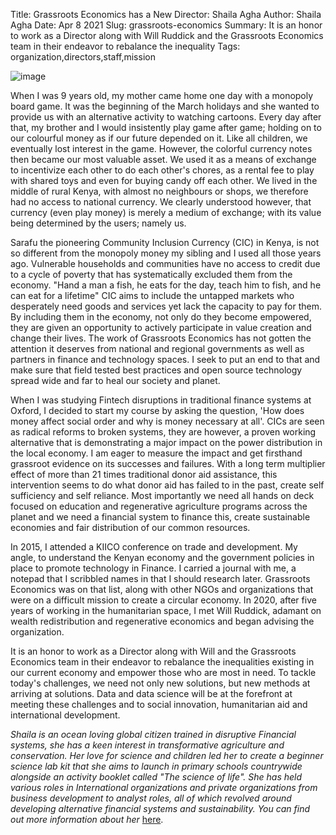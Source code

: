 Title: Grassroots Economics has a New Director: Shaila Agha
Author: Shaila Agha
Date: Apr 8 2021
Slug: grassroots-economics
Summary: It is an honor to work as a Director along with Will Ruddick and the Grassroots Economics team in their endeavor to rebalance the inequality
Tags: organization,directors,staff,mission

![image](/images/blog/grassroots-economics1.webp)

When I was 9 years old, my mother came home one day with a monopoly
board game. It was the beginning of the March holidays and she wanted to
provide us with an alternative activity to watching cartoons. Every day
after that, my brother and I would insistently play game after game;
holding on to our colourful money as if our future depended on it. Like
all children, we eventually lost interest in the game. However, the
colorful currency notes then became our most valuable asset. We used it
as a means of exchange to incentivize each other to do each other's
chores, as a rental fee to play with shared toys and even for buying
candy off each other. We lived in the middle of rural Kenya, with almost
no neighbours or shops, we therefore had no access to national currency.
We clearly understood however, that currency (even play money) is merely
a medium of exchange; with its value being determined by the users;
namely us.

Sarafu the pioneering Community Inclusion Currency (CIC) in Kenya, is
not so different from the monopoly money my sibling and I used all those
years ago. Vulnerable households and communities have no access to
credit due to a cycle of poverty that has systematically excluded them
from the economy. "Hand a man a fish, he eats for the day, teach him to
fish, and he can eat for a lifetime" CIC aims to include the untapped
markets who desperately need goods and services yet lack the capacity to
pay for them. By including them in the economy, not only do they become
empowered, they are given an opportunity to actively participate in
value creation and change their lives. The work of Grassroots Economics
has not gotten the attention it deserves from national and regional
governments as well as partners in finance and technology spaces. I seek
to put an end to that and make sure that field tested best practices and
open source technology spread wide and far to heal our society and
planet.

When I was studying Fintech disruptions in traditional finance systems
at Oxford, I decided to start my course by asking the question, 'How
does money affect social order and why is money necessary at all'. CICs
are seen as radical reforms to broken systems, they are however, a
proven working alternative that is demonstrating a major impact on the
power distribution in the local economy. I am eager to measure the
impact and get firsthand grassroot evidence on its successes and
failures. With a long term multiplier effect of more than 21 times
traditional donor aid assistance, this intervention seems to do what
donor aid has failed to in the past, create self sufficiency and self
reliance. Most importantly we need all hands on deck focused on
education and regenerative agriculture programs across the planet and we
need a financial system to finance this, create sustainable economies
and fair distribution of our common resources.

In 2015, I attended a KIICO conference on trade and development. My
angle, to understand the Kenyan economy and the government policies in
place to promote technology in Finance. I carried a journal with me, a
notepad that I scribbled names in that I should research later.
Grassroots Economics was on that list, along with other NGOs and
organizations that were on a difficult mission to create a circular
economy. In 2020, after five years of working in the humanitarian space,
I met Will Ruddick, adamant on wealth redistribution and regenerative
economics and began advising the organization.

It is an honor to work as a Director along with Will and the Grassroots
Economics team in their endeavor to rebalance the inequalities existing
in our current economy and empower those who are most in need. To tackle
today's challenges, we need not only new solutions, but new methods at
arriving at solutions. Data and data science will be at the forefront at
meeting these challenges and to social innovation, humanitarian aid and
international development.

_Shaila is an ocean loving global citizen trained in disruptive
Financial systems, she has a keen interest in transformative agriculture
and conservation. Her love for science and children led her to create a
beginner science lab kit that she aims to launch in primary schools
countrywide alongside an activity booklet called "The science of life".
She has held various roles in International organizations and private
organizations from business development to analyst roles, all of which
revolved around developing alternative financial systems and
sustainability. You can find out more information about her_
[here](https://ke.linkedin.com/in/shailaa).
